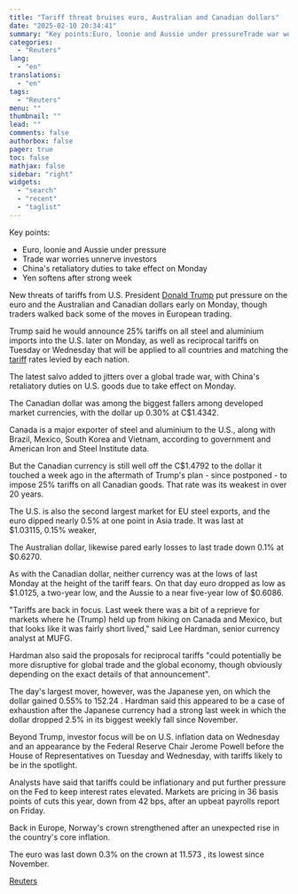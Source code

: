 ```yaml
---
title: "Tariff threat bruises euro, Australian and Canadian dollars"
date: "2025-02-10 20:34:41"
summary: "Key points:Euro, loonie and Aussie under pressureTrade war worries unnerve investorsChina's retaliatory duties to take effect on MondayYen softens after strong week New threats of tariffs from U.S. President Donald Trump put pressure on the euro and the Australian and Canadian dollars early on Monday, though traders walked back some..."
categories:
  - "Reuters"
lang:
  - "en"
translations:
  - "en"
tags:
  - "Reuters"
menu: ""
thumbnail: ""
lead: ""
comments: false
authorbox: false
pager: true
toc: false
mathjax: false
sidebar: "right"
widgets:
  - "search"
  - "recent"
  - "taglist"
---
```


Key points:

* Euro, loonie and Aussie under pressure
* Trade war worries unnerve investors
* China's retaliatory duties to take effect on Monday
* Yen softens after strong week

New threats of tariffs from U.S. President [Donald Trump](https://www.reuters.com/world/us/donald-trump/) put pressure on the euro and the Australian and Canadian dollars early on Monday, though traders walked back some of the moves in European trading.

Trump said he would announce 25% tariffs on all steel and aluminium imports into the U.S. later on Monday, as well as reciprocal tariffs on Tuesday or Wednesday that will be applied to all countries and matching the [tariff](https://www.reuters.com/business/tariffs/) rates levied by each nation.

The latest salvo added to jitters over a global trade war, with China's retaliatory duties on U.S. goods due to take effect on Monday.

The Canadian dollar was among the biggest fallers among developed market currencies, with the dollar up 0.30% at C$1.4342.

Canada is a major exporter of steel and aluminium to the U.S., along with Brazil, Mexico, South Korea and Vietnam, according to government and American Iron and Steel Institute data.

But the Canadian currency is still well off the C$1.4792 to the dollar it touched a week ago in the aftermath of Trump's plan - since postponed - to impose 25% tariffs on all Canadian goods. That rate was its weakest in over 20 years.

The U.S. is also the second largest market for EU steel exports, and the euro dipped nearly 0.5% at one point in Asia trade. It was last at $1.03115, 0.15% weaker,

The Australian dollar, likewise pared early losses to last trade down 0.1% at $0.6270.

As with the Canadian dollar, neither currency was at the lows of last Monday at the height of the tariff fears. On that day euro dropped as low as $1.0125, a two-year low, and the Aussie to a near five-year low of $0.6086.

"Tariffs are back in focus. Last week there was a bit of a reprieve for markets where he (Trump) held up from hiking on Canada and Mexico, but that looks like it was fairly short lived," said Lee Hardman, senior currency analyst at MUFG.

Hardman also said the proposals for reciprocal tariffs "could potentially be more disruptive for global trade and the global economy, though obviously depending on the exact details of that announcement".

The day's largest mover, however, was the Japanese yen, on which the dollar gained 0.55% to 152.24 . Hardman said this appeared to be a case of exhaustion after the Japanese currency had a strong last week in which the dollar dropped 2.5% in its biggest weekly fall since November.

Beyond Trump, investor focus will be on U.S. inflation data on Wednesday and an appearance by the Federal Reserve Chair Jerome Powell before the House of Representatives on Tuesday and Wednesday, with tariffs likely to be in the spotlight.

Analysts have said that tariffs could be inflationary and put further pressure on the Fed to keep interest rates elevated. Markets are pricing in 36 basis points of cuts this year, down from 42 bps, after an upbeat payrolls report on Friday.

Back in Europe, Norway's crown strengthened after an unexpected rise in the country's core inflation.

The euro was last down 0.3% on the crown at 11.573 , its lowest since November.

[Reuters](https://www.tradingview.com/news/reuters.com,2025:newsml_L1N3P10E6:0-tariff-threat-bruises-euro-australian-and-canadian-dollars/)

